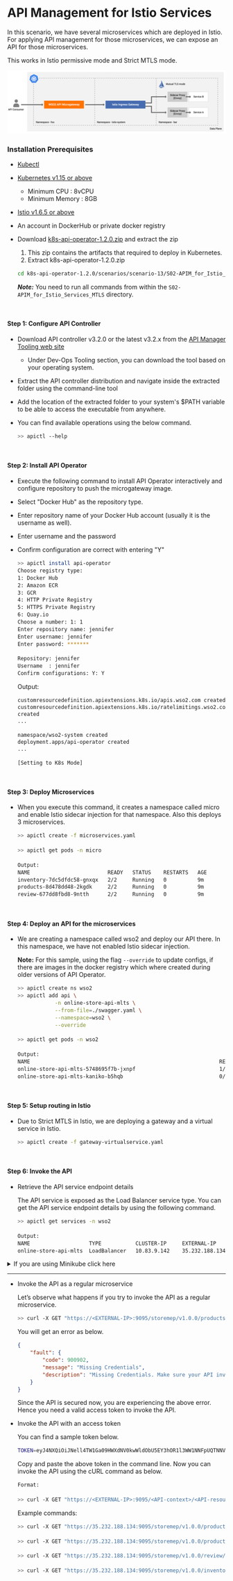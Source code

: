 # API Management for Istio Services

In this scenario, we have several microservices which are deployed in Istio. For applying API management for those microservices, we can expose an API for those microservices. 

This works in Istio permissive mode and Strict MTLS mode.

![Alt text](mtls-mode.png?raw=true "Istio in Permissive mode and MTLS mode")

### Installation Prerequisites

- [Kubectl](https://kubernetes.io/docs/tasks/tools/install-kubectl/)

- [Kubernetes v1.15 or above](https://Kubernetes.io/docs/setup/) <br>

    - Minimum CPU : 8vCPU
    - Minimum Memory : 8GB
    
- [Istio v1.6.5 or above](https://istio.io/docs/setup/platform-setup/)

- An account in DockerHub or private docker registry

- Download [k8s-api-operator-1.2.0.zip](https://github.com/wso2/k8s-api-operator/releases/download/v1.2.0-beta/k8s-api-operator-1.2.0-beta.zip) and extract the zip

    1. This zip contains the artifacts that required to deploy in Kubernetes.
    2. Extract k8s-api-operator-1.2.0.zip
    
    ```sh
    cd k8s-api-operator-1.2.0/scenarios/scenario-13/S02-APIM_for_Istio_Services_MTLS
    ```
 
    **_Note:_** You need to run all commands from within the ```S02-APIM_for_Istio_Services_MTLS``` directory.

<br />

#### Step 1: Configure API Controller

- Download API controller v3.2.0 or the latest v3.2.x from the [API Manager Tooling web site](https://wso2.com/api-management/tooling/)

    - Under Dev-Ops Tooling section, you can download the tool based on your operating system.

- Extract the API controller distribution and navigate inside the extracted folder using the command-line tool

- Add the location of the extracted folder to your system's $PATH variable to be able to access the executable from anywhere.

- You can find available operations using the below command.
    
  ```sh
  >> apictl --help
  ```
<br />

#### Step 2: Install API Operator

- Execute the following command to install API Operator interactively and configure repository to push the microgateway image.
- Select "Docker Hub" as the repository type.
- Enter repository name of your Docker Hub account (usually it is the username as well).
- Enter username and the password
- Confirm configuration are correct with entering "Y"

    ```sh
    >> apictl install api-operator
    Choose registry type:
    1: Docker Hub
    2: Amazon ECR
    3: GCR
    4: HTTP Private Registry
    5: HTTPS Private Registry
    6: Quay.io
    Choose a number: 1: 1
    Enter repository name: jennifer
    Enter username: jennifer
    Enter password: *******
    
    Repository: jennifer
    Username  : jennifer
    Confirm configurations: Y: Y
    ```

    Output:
    ```
    customresourcedefinition.apiextensions.k8s.io/apis.wso2.com created
    customresourcedefinition.apiextensions.k8s.io/ratelimitings.wso2.com created
    ...
    
    namespace/wso2-system created
    deployment.apps/api-operator created
    ...
    
    [Setting to K8s Mode]
    ```
<br />

#### Step 3: Deploy Microservices

- When you execute this command, it creates a namespace called micro and enable Istio sidecar injection for that namespace. Also this deploys 3 microservices.

    ```sh
    >> apictl create -f microservices.yaml
    
    >> apictl get pods -n micro
  
    Output:
    NAME                         READY   STATUS    RESTARTS   AGE
    inventory-7dc5dfdc58-gnxqx   2/2     Running   0          9m
    products-8d478dd48-2kgdk     2/2     Running   0          9m
    review-677dd8fbd8-9ntth      2/2     Running   0          9m
    ```
<br />

#### Step 4: Deploy an API for the microservices

- We are creating a namespace called wso2 and deploy our API there. In this namespace, we have not enabled Istio sidecar injection.

    **Note:** For this sample, using the flag `--override` to update configs, if there are images in the docker registry
    which where created during older versions of API Operator.
   
    ```sh
    >> apictl create ns wso2
    >> apictl add api \
                -n online-store-api-mlts \
                --from-file=./swagger.yaml \
                --namespace=wso2 \
                --override
    
    >> apictl get pods -n wso2
  
    Output:
    NAME                                                             READY   STATUS      RESTARTS   AGE
    online-store-api-mlts-5748695f7b-jxnpf                           1/1     Running     0          14m
    online-store-api-mlts-kaniko-b5hqb                               0/1     Completed   0          14m
    ```
<br />

#### Step 5: Setup routing in Istio

- Due to Strict MTLS in Istio, we are deploying a gateway and a virtual service in Istio.

    ```sh
    >> apictl create -f gateway-virtualservice.yaml
    ```
<br />

#### Step 6: Invoke the API
 
- Retrieve the API service endpoint details
 
     The API service is exposed as the Load Balancer service type. You can get the API service endpoint details by using the following command.
 
     ```sh
     >> apictl get services -n wso2
     
     Output:
     NAME                   TYPE           CLUSTER-IP     EXTERNAL-IP      PORT(S)                         AGE
     online-store-api-mlts  LoadBalancer   10.83.9.142    35.232.188.134   9095:31055/TCP,9090:32718/TCP   57s
     ```
 
 <details><summary>If you are using Minikube click here</summary>
 <p>
 
 **_Note:_**  By default API operator requires the LoadBalancer service type which is not supported in Minikube by default. Here is how you can enable it on Minikube.
 
 - On Minikube, the LoadBalancer type makes the Service accessible through the minikube service command.
 
     ```sh
     >> minikube service <SERVICE_NAME> --url
     >> minikube service online-store --url
     ```
     
     The IP you receive from above output can be used as the "external-IP" in the following command.
 
 </p>
 </details>
 
---
 
 - Invoke the API as a regular microservice
 
     Let’s observe what happens if you try to invoke the API as a regular microservice.
     ```sh
     >> curl -X GET "https://<EXTERNAL-IP>:9095/storemep/v1.0.0/products" -k
     ```
     
     You will get an error as below.
     
     ```json
     {
         "fault": {
             "code": 900902,
             "message": "Missing Credentials",
             "description": "Missing Credentials. Make sure your API invocation call has a header: \"Authorization\""
         }
     }
     ```
     
     Since the API is secured now, you are experiencing the above error. Hence you need a valid access token to invoke the API.
     
 - Invoke the API with an access token
 
     You can find a sample token below.
     
     ```sh
    TOKEN=eyJ4NXQiOiJNell4TW1Ga09HWXdNV0kwWldObU5EY3hOR1l3WW1NNFpUQTNNV0kyTkRBelpHUXpOR00wWkdSbE5qSmtPREZrWkRSaU9URmtNV0ZoTXpVMlpHVmxOZyIsImtpZCI6Ik16WXhNbUZrT0dZd01XSTBaV05tTkRjeE5HWXdZbU00WlRBM01XSTJOREF6WkdRek5HTTBaR1JsTmpKa09ERmtaRFJpT1RGa01XRmhNelUyWkdWbE5nX1JTMjU2IiwiYWxnIjoiUlMyNTYifQ.eyJzdWIiOiJhZG1pbkBjYXJib24uc3VwZXIiLCJhdWQiOiJKRmZuY0djbzRodGNYX0xkOEdIVzBBR1V1ME1hIiwibmJmIjoxNTk3MjExOTUzLCJhenAiOiJKRmZuY0djbzRodGNYX0xkOEdIVzBBR1V1ME1hIiwic2NvcGUiOiJhbV9hcHBsaWNhdGlvbl9zY29wZSBkZWZhdWx0IiwiaXNzIjoiaHR0cHM6XC9cL3dzbzJhcGltOjMyMDAxXC9vYXV0aDJcL3Rva2VuIiwiZXhwIjoxOTMwNTQ1Mjg2LCJpYXQiOjE1OTcyMTE5NTMsImp0aSI6IjMwNmI5NzAwLWYxZjctNDFkOC1hMTg2LTIwOGIxNmY4NjZiNiJ9.UIx-l_ocQmkmmP6y9hZiwd1Je4M3TH9B8cIFFNuWGHkajLTRdV3Rjrw9J_DqKcQhQUPZ4DukME41WgjDe5L6veo6Bj4dolJkrf2Xx_jHXUO_R4dRX-K39rtk5xgdz2kmAG118-A-tcjLk7uVOtaDKPWnX7VPVu1MUlk-Ssd-RomSwEdm_yKZ8z0Yc2VuhZa0efU0otMsNrk5L0qg8XFwkXXcLnImzc0nRXimmzf0ybAuf1GLJZyou3UUTHdTNVAIKZEFGMxw3elBkGcyRswzBRxm1BrIaU9Z8wzeEv4QZKrC5NpOpoNJPWx9IgmKdK2b3kIWJEFreT3qyoGSBrM49Q
     ```
     Copy and paste the above token in the command line. Now you can invoke the API using the cURL command as below.
     
     ```sh
     Format: 
     
     >> curl -X GET "https://<EXTERNAL-IP>:9095/<API-context>/<API-resource>" -H "Authorization:Bearer $TOKEN" -k
     ```
 
     Example commands:
     
     ```sh
     >> curl -X GET "https://35.232.188.134:9095/storemep/v1.0.0/products" -H "Authorization:Bearer $TOKEN" -k
     
     >> curl -X GET "https://35.232.188.134:9095/storemep/v1.0.0/products/101" -H "Authorization:Bearer $TOKEN" -k
          
     >> curl -X GET "https://35.232.188.134:9095/storemep/v1.0.0/review/101" -H "Authorization:Bearer $TOKEN" -k
     
     >> curl -X GET "https://35.232.188.134:9095/storemep/v1.0.0/inventory/101" -H "Authorization:Bearer $TOKEN" -k
     ```

 <br />
